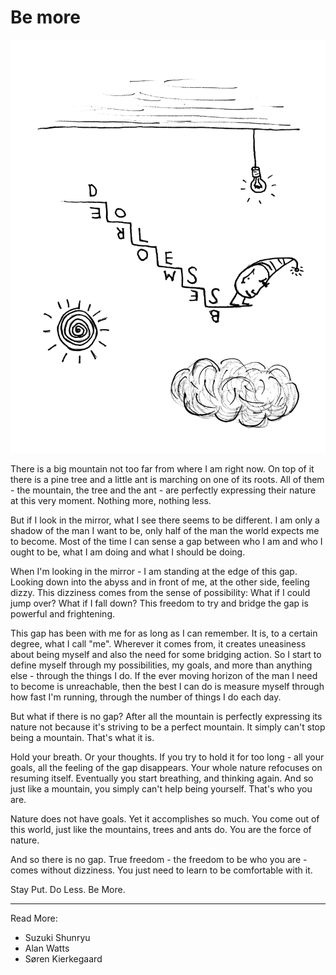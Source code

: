 # Be more

![Be More](images/be_more.jpg)

There is a big mountain not too far from where I am right now. On top of it there is a pine tree and a little ant is marching on one of its roots. All of them - the mountain, the tree and the ant - are perfectly expressing their nature at this very moment. Nothing more, nothing less.

But if I look in the mirror, what I see there seems to be different. I am only a shadow of the man I want to be, only half of the man the world expects me to become. Most of the time I can sense a gap between who I am and who I ought to be, what I am doing and what I should be doing.

When I'm looking in the mirror - I am standing at the edge of this gap. Looking down into the abyss and in front of me, at the other side, feeling dizzy. This dizziness comes from the sense of possibility: What if I could jump over? What if I fall down? This freedom to try and bridge the gap is powerful and frightening.

This gap has been with me for as long as I can remember. It is, to a certain degree, what I call "me". Wherever it comes from, it creates uneasiness about being myself and also the need for some bridging action.
So I start to define myself through my possibilities, my goals, and more than anything else - through the things I do. If the ever moving horizon of the man I need to become is unreachable, then the best I can do is measure myself through how fast I'm running, through the number of things I do each day.

But what if there is no gap? After all the mountain is perfectly expressing its nature not because it's striving to be a perfect mountain. It simply can't stop being a mountain. That's what it is.

Hold your breath. Or your thoughts. If you try to hold it for too long - all your goals, all the feeling of the gap disappears. Your whole nature refocuses on resuming itself. Eventually you start breathing, and thinking again. And so just like a mountain, you simply can't help being yourself. That's who you are.

Nature does not have goals. Yet it accomplishes so much.
You come out of this world, just like the mountains, trees and ants do. You are the force of nature.

And so there is no gap. True freedom - the freedom to be who you are - comes without dizziness.
You just need to learn to be comfortable with it.

Stay Put. Do Less. Be More.

* * *
Read More:
* Suzuki Shunryu
* Alan Watts
* Søren Kierkegaard
